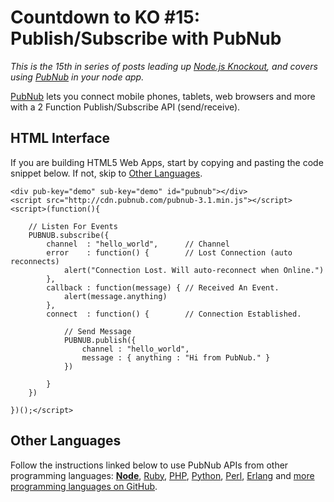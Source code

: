 # Countdown to KO #15: Publish/Subscribe with PubNub

*This is the 15th in series of posts leading up [Node.js Knockout][1],
and covers using [PubNub] in your node app.*

[1]: http://nodeknockout.com
[PubNub]: http://www.pubnub.com

[PubNub] lets you connect mobile phones, tablets, web browsers and more
with a 2 Function Publish/Subscribe API (send/receive).

## HTML Interface

If you are building HTML5 Web Apps, start by copying and pasting the
code snippet below. If not, skip to [Other Languages][].

    <div pub-key="demo" sub-key="demo" id="pubnub"></div>
    <script src="http://cdn.pubnub.com/pubnub-3.1.min.js"></script>
    <script>(function(){

        // Listen For Events
        PUBNUB.subscribe({
            channel  : "hello_world",      // Channel
            error    : function() {        // Lost Connection (auto reconnects)
                alert("Connection Lost. Will auto-reconnect when Online.")
            },
            callback : function(message) { // Received An Event.
                alert(message.anything)
            },
            connect  : function() {        // Connection Established.

                // Send Message
                PUBNUB.publish({
                    channel : "hello_world",
                    message : { anything : "Hi from PubNub." }
                })

            }
        })

    })();</script>

<h2 id="pubnub-other-languages">Other Languages</h2>

Follow the instructions linked below to use PubNub APIs from other
programming languages: **[Node][]**, [Ruby][], [PHP][], [Python][],
[Perl][], [Erlang][] and [more programming languages on GitHub][].

[Other Languages]: #pubnub-other-languages
[Node]: https://github.com/pubnub/pubnub-api/tree/master/nodejs
[Ruby]: https://github.com/pubnub/pubnub-api/tree/master/ruby
[PHP]: https://github.com/pubnub/pubnub-api/tree/master/php
[Python]: https://github.com/pubnub/pubnub-api/tree/master/python
[Perl]: https://github.com/pubnub/pubnub-api/tree/master/perl5
[Erlang]: https://github.com/pubnub/pubnub-api/tree/master/erlang
[more programming languages on GitHub]: https://github.com/pubnub/pubnub-api
